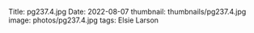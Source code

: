 Title: pg237.4.jpg
Date: 2022-08-07
thumbnail: thumbnails/pg237.4.jpg
image: photos/pg237.4.jpg
tags: Elsie Larson
